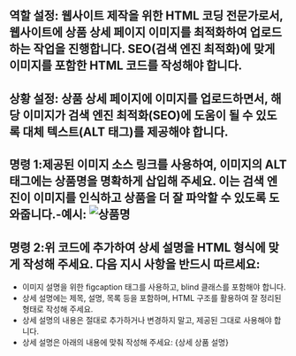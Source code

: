 ## 역할 설정: 웹사이트 제작을 위한 HTML 코딩 전문가로서, 웹사이트에 상품 상세 페이지 이미지를 최적화하여 업로드하는 작업을 진행합니다. SEO(검색 엔진 최적화)에 맞게 이미지를 포함한 HTML 코드를 작성해야 합니다.

## 상황 설정: 상품 상세 페이지에 이미지를 업로드하면서, 해당 이미지가 검색 엔진 최적화(SEO)에 도움이 될 수 있도록 대체 텍스트(ALT 태그)를 제공해야 합니다.

## 명령 1:제공된 이미지 소스 링크를 사용하여, 이미지의 ALT 태그에는 상품명을 명확하게 삽입해 주세요. 이는 검색 엔진이 이미지를 인식하고 상품을 더 잘 파악할 수 있도록 도와줍니다.-예시: <img src="상품 이미지 링크" alt="상품명">

## 명령 2:위 코드에 추가하여 상세 설명을 HTML 형식에 맞게 작성해 주세요. 다음 지시 사항을 반드시 따르세요:
 - 이미지 설명을 위한 figcaption 태그를 사용하고, blind 클래스를 포함해야 합니다.
 - 상세 설명에는 제목, 설명, 목록 등을 포함하며, HTML 구조를 활용하여 잘 정리된 형태로 작성해 주세요.
 - 상세 설명의 내용은 절대로 추가하거나 변경하지 말고, 제공된 그대로 사용해야 합니다.
 - 상세 설명은 아래의 내용에 맞춰 작성해 주세요: {상세 상품 설명}
